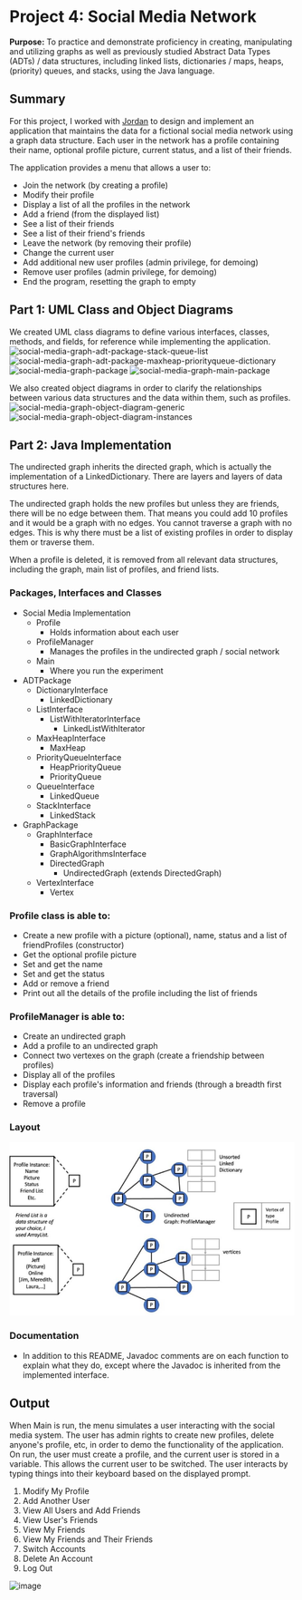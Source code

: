 # Project 4: Social Media Network
**Purpose:** To practice and demonstrate proficiency in creating, manipulating and utilizing graphs as well as previously studied Abstract Data Types (ADTs) / data structures, including linked lists, dictionaries / maps, heaps, (priority) queues, and stacks, using the Java language.

## Summary
For this project, I worked with [Jordan](https://github.com/Jofleming) to design and implement an application that maintains the data for a fictional social media network using a graph data structure. Each user in the network has a profile containing their name, optional profile picture, current status, and a list of their friends.

The application provides a menu that allows a user to:
* Join the network (by creating a profile)
* Modify their profile
* Display a list of all the profiles in the network
* Add a friend (from the displayed list)
* See a list of their friends
* See a list of their friend's friends
* Leave the network (by removing their profile)
* Change the current user
* Add additional new user profiles (admin privilege, for demoing)
* Remove user profiles (admin privilege, for demoing)
* End the program, resetting the graph to empty

## Part 1: UML Class and Object Diagrams
We created UML class diagrams to define various interfaces, classes, methods, and fields, for reference while implementing the application.
![social-media-graph-adt-package-stack-queue-list](https://github.com/user-attachments/assets/254b676a-9c8f-433c-9e27-b37275101c01)
![social-media-graph-adt-package-maxheap-priorityqueue-dictionary](https://github.com/user-attachments/assets/82cc986d-201f-4a38-92c5-e410a7070b4f)
![social-media-graph-package](https://github.com/user-attachments/assets/6fd7bb03-e95d-482f-9c10-438caf286711)
![social-media-graph-main-package](https://github.com/user-attachments/assets/72faff36-29a7-4e03-ba13-ed2d47edd182)

We also created object diagrams in order to clarify the relationships between various data structures and the data within them, such as profiles.
![social-media-graph-object-diagram-generic](https://github.com/user-attachments/assets/fb6834fa-0b9d-4bc2-8d54-13ee19a41f65)
![social-media-graph-object-diagram-instances](https://github.com/user-attachments/assets/61ad8e10-7c4c-4bd8-9d05-9e2e003f816b)

## Part 2: Java Implementation
The undirected graph inherits the directed graph, which is actually the implementation of a LinkedDictionary. There are layers and layers of data structures here.

The undirected graph holds the new profiles but unless they are friends, there will be no edge between them. That means you could add 10 profiles and it would be a graph with no edges. You cannot traverse a graph with no edges. This is why there must be a list of existing profiles in order to display them or traverse them.

When a profile is deleted, it is removed from all relevant data structures, including the graph, main list of profiles, and friend lists.

### Packages, Interfaces and Classes
* Social Media Implementation
    * Profile
       * Holds information about each user
    * ProfileManager
        * Manages the profiles in the undirected graph / social network
    * Main
        * Where you run the experiment
* ADTPackage
    * DictionaryInterface
        * LinkedDictionary
    * ListInterface
        * ListWithIteratorInterface
            * LinkedListWithIterator
    * MaxHeapInterface
        * MaxHeap
    * PriorityQueueInterface
        * HeapPriorityQueue
        * PriorityQueue
    * QueueInterface
        * LinkedQueue
    * StackInterface
        * LinkedStack
* GraphPackage
    * GraphInterface
        * BasicGraphInterface
        * GraphAlgorithmsInterface
        * DirectedGraph
            * UndirectedGraph (extends DirectedGraph)
    * VertexInterface
        * Vertex

### Profile class is able to:
* Create a new profile with a picture (optional), name, status and a list of friendProfiles (constructor)
* Get the optional profile picture
* Set and get the name
* Set and get the status
* Add or remove a friend
* Print out all the details of the profile including the list of friends

### ProfileManager is able to:
* Create an undirected graph
* Add a profile to an undirected graph
* Connect two vertexes on the graph (create a friendship between profiles)
* Display all of the profiles
* Display each profile's information and friends (through a breadth first traversal)
* Remove a profile

### Layout
![image demonstrating the desired functionality](img/SocialMediaLayout.JPG)

### Documentation
* In addition to this README, Javadoc comments are on each function to explain what they do, except where the Javadoc is inherited from the implemented interface.

## Output
When Main is run, the menu simulates a user interacting with the social media system. The user has admin rights to create new profiles, delete anyone's profile, etc, in order to demo the functionality of the application. On run, the user must create a profile, and the current user is stored in a variable. This allows the current user to be switched. The user interacts by typing things into their keyboard based on the displayed prompt.

1. Modify My Profile
2. Add Another User
3. View All Users and Add Friends
4. View User's Friends
5. View My Friends
6. View My Friends and Their Friends
7. Switch Accounts
8. Delete An Account
9. Log Out

![image](https://github.com/user-attachments/assets/d8382177-1820-4911-adfd-4694d662bd5a)

